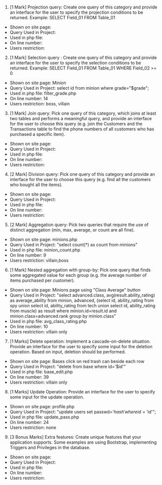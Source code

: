 1. [1 Mark] Projection query: Create one query of this category and provide an interface
for the user to specify the projection conditions to be returned.
Example:
SELECT Field_01
FROM Table_01

  * Shown on site page:
  * Query Used in Project:
  * Used in php file:
  * On line number:
  * Users restriction:


2. [1 Mark] Selection query : Create one query of this category and provide an interface
for the user to specify the selection conditions to be returned. Example:
SELECT Field_01
FROM Table_01
WHERE Field_02 >= 0

  * Shown on site page: Minion
  * Query Used in Project: select id from minion where grade="$grade";
  * Used in php file: filter_grade.php
  * On line number: 14
  * Users restriction: boss, villain


3. [1 Mark] Join query: Pick one query of this category, which joins at least two tables and
performs a meaningful query, and provide an interface for the user to choose this query
(e.g. join the Customers and the Transactions table to find the phone numbers of all
customers who has purchased a specific item).

  * Shown on site page:
  * Query Used in Project:
  * Used in php file:
  * On line number:
  * Users restriction:


4. [2 Mark] Division query: Pick one query of this category and provide an interface for
the user to choose this query (e.g. find all the customers who bought all the items).

  * Shown on site page:
  * Query Used in Project:
  * Used in php file:
  * On line number:
  * Users restriction:


5. [2 Mark] Aggregation query: Pick two queries that require the use of distinct
aggregation (min, max, average, or count are all fine).

  * Shown on site page: minions.php
  * Query Used in Project: "select count(\*) as count from minions"
  * Used in php file: minion_count.php
  * On line number: 9
  * Users restriction: villain,boss


6. [1 Mark] Nested aggregation with group-by: Pick one query that finds some
aggregated value for each group (e.g. the average number of items purchased per
customer).

  * Shown on site page: Minions page using "Class Average" button
  * Query Used in Project: "select advanced.class, avg(result.ability_rating) as average_ability from minion, advanced, (select id, ability_rating from spy union select id, ability_rating from tech union select id, ability_rating from muscle) as result where minion.id=result.id and minion.class=advanced.rank group by minion.class"
  * Used in php file: avg_class_rating.php
  * On line number: 10
  * Users restriction: villain only


7. [1 Marks] Delete operation: Implement a cascade-on-delete situation. Provide an
interface for the user to specify some input for the deletion operation. Based on input,
deletion should be performed.

  * Shown on site page: Bases click on red trash can beside each row
  * Query Used in Project: "delete from base where id='$id'"
  * Used in php file: base_edit.php
  * On line number: 39
  * Users restriction: villain only


8. [1 Marks] Update Operation: Provide an interface for the user to specify some input
for the update operation.

  * Shown on site page: profile.php
  * Query Used in Project: "update users set passwd='$hash' where id='$id'";
  * Used in php file: update_pass.php
  * On line number: 24
  * Users restriction: none


9. [3 Bonus Marks] Extra features: Create unique features that your application
supports. Some examples are using Bootstrap, implementing Triggers and Privileges in
the database.

  * Shown on site page:
  * Query Used in Project:
  * Used in php file:
  * On line number:
  * Users restriction:
